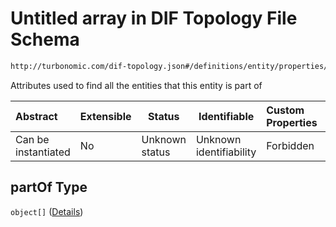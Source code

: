 # Untitled array in DIF Topology File Schema

```txt
http://turbonomic.com/dif-topology.json#/definitions/entity/properties/partOf
```

Attributes used to find all the entities that this entity is part of


| Abstract            | Extensible | Status         | Identifiable            | Custom Properties | Additional Properties | Access Restrictions | Defined In                                                                                   |
| :------------------ | ---------- | -------------- | ----------------------- | :---------------- | --------------------- | ------------------- | -------------------------------------------------------------------------------------------- |
| Can be instantiated | No         | Unknown status | Unknown identifiability | Forbidden         | Allowed               | none                | [dif-total-schema.schema.json\*](../out/dif-total-schema.schema.json "open original schema") |

## partOf Type

`object[]` ([Details](dif-total-schema-definitions-entity-properties-partof-items.md))
